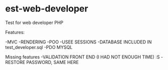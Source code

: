 # est-web-developer
Test for web developer PHP

Features:

-MVC
-RENDERING
-POO
-USEE SESSIONS
-DATABASE INCLUDED IN test_developer.sql
-PDO MYSQL

Missing features
-VALIDATION FRONT END (I HAD NOT ENOUGH TIME) :S
-RESTORE PASSWORD, SAME HERE
